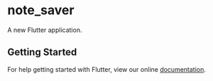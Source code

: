 # note_saver

A new Flutter application.

## Getting Started

For help getting started with Flutter, view our online
[documentation](https://flutter.io/).
